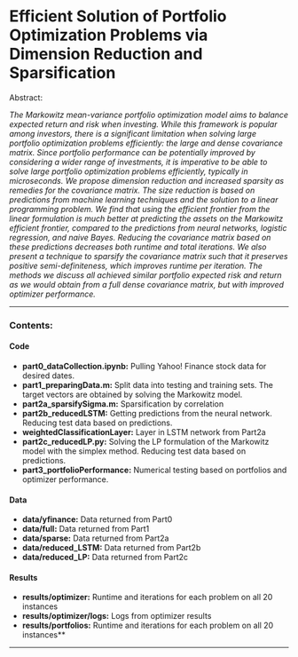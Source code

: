# Efficient Solution of Portfolio Optimization Problems via Dimension Reduction and Sparsification

Abstract:

*The Markowitz mean-variance portfolio optimization model aims to balance expected return and risk when investing. While this framework is popular among investors, there is a significant limitation when solving large portfolio optimization problems efficiently: the large and dense covariance matrix. Since portfolio performance can be potentially improved by considering a wider range of investments, it is imperative to be able to solve large portfolio optimization problems efficiently, typically in microseconds. We propose dimension reduction and increased sparsity as remedies for the covariance matrix. The size reduction is based on predictions from machine learning techniques and the solution to a linear programming problem. We find that using the efficient frontier from the linear formulation is much better at predicting the assets on the Markowitz efficient frontier, compared to the predictions from neural networks, logistic regression, and naive Bayes. Reducing the covariance matrix based on these predictions decreases both runtime and total iterations. We also present a technique to sparsify the covariance matrix such that it preserves positive semi-definiteness, which improves runtime per iteration. The methods we discuss all achieved similar portfolio expected risk and return as we would obtain from  a full dense covariance matrix, but with improved optimizer performance.*

---

### Contents: 
#### Code
- **part0_dataCollection.ipynb:** Pulling Yahoo! Finance stock data for desired dates.
- **part1_preparingData.m:** Split data into testing and training sets. The target vectors are obtained by solving the Markowitz model.
- **part2a_sparsifySigma.m:** Sparsification by correlation 
- **part2b_reducedLSTM:** Getting predictions from the neural network. Reducing test data based on predictions. 
- **weightedClassificationLayer:** Layer in LSTM network from Part2a
- **part2c_reducedLP.py:** Solving the LP formulation of the Markowitz model with the simplex method. Reducing test data based on predictions. 
- **part3_portfolioPerformance:**  Numerical testing based on portfolios and optimizer performance. 

#### Data
- **data/yfinance:** Data returned from Part0
- **data/full:** Data returned from Part1
- **data/sparse:** Data returned from Part2a
- **data/reduced_LSTM:** Data returned from Part2b
- **data/reduced_LP:** Data returned from Part2c

#### Results
- **results/optimizer:** Runtime and iterations for each problem on all 20 instances
- **results/optimizer/logs:** Logs from optimizer results
- **results/portfolios:** Runtime and iterations for each problem on all 20 instances**

---
